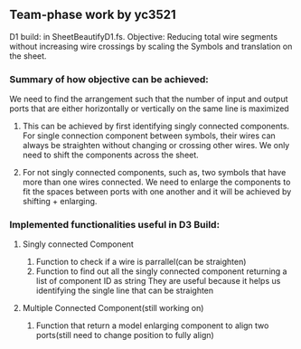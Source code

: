## Team-phase work by yc3521
D1 build: in SheetBeautifyD1.fs.
Objective: Reducing total wire segments without increasing wire crossings by scaling the Symbols and translation on the sheet.


### Summary of how objective can be achieved:
We need to find the arrangement such that the number of input and output ports that are either horizontally or vertically on the same line is maximized

1. This can be achieved by first identifying singly connected components. For single connection component between symbols, their wires can always be straighten without changing or crossing other wires. We only need to shift the components across the sheet.

2. For not singly connected components, such as, two symbols that have more than one wires connected. We need to enlarge the components to fit the spaces between ports with one another and it will be achieved by shifting + enlarging.


### Implemented functionalities useful in D3 Build:

1. Singly connected Component
    1. Function to check if a wire is parrallel(can be straighten)
    2. Function to find out all the singly connected component returning a list of component ID as string
They are useful because it helps us identifying the single line that can be straighten

2. Multiple Connected Component(still working on)
    1. Function that return a model enlarging component to align two ports(still need to change position to fully align)
